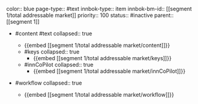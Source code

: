 color:: blue
page-type:: #text
innbok-type:: item
innbok-bm-id:: [[segment 1/total addressable market]]
priority:: 100
status:: #inactive
parent:: [[segment 1]]

- #content #text
  collapsed:: true
	- {{embed [[segment 1/total addressable market/content]]}}
  - #keys
    collapsed:: true
	  - {{embed [[segment 1/total addressable market/keys]]}}
  - #innCoPilot
    collapsed:: true
	  - {{embed [[segment 1/total addressable market/innCoPilot]]}}

- #workflow
  collapsed:: true
	- {{embed [[segment 1/total addressable market/workflow]]}}

